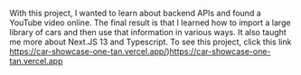 With this project, I wanted to learn about backend APIs and found a YouTube video online. The final result is that I learned how to import a large library of cars and then use that information in various ways. It also taught me more about Next.JS 13 and Typescript. To see this project, click this link https://car-showcase-one-tan.vercel.app/)https://car-showcase-one-tan.vercel.app
 
